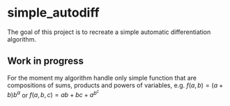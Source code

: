 # simple_autodiff
The goal of this project is to recreate a simple automatic differentiation algorithm.<br>

## Work in progress
For the moment my algorithm handle only simple function that are compositions of sums, products and powers of variables, e.g. $f(a,b)=(a+b)b^a$ or $f(a,b,c) = ab+bc+a^{b^c}$
